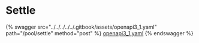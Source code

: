 # Settle

{% swagger src="../../../../../.gitbook/assets/openapi3_1.yaml" path="/pool/settle" method="post" %}
[openapi3_1.yaml](../../../../../.gitbook/assets/openapi3_1.yaml)
{% endswagger %}
